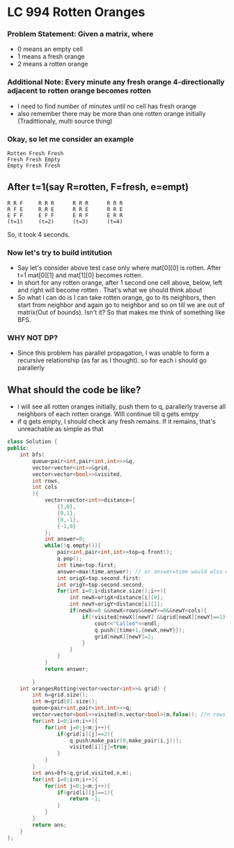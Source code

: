 # LC 994 Rotten Oranges
### Problem Statement: Given a matrix, where
- 0 means an empty cell
- 1 means a fresh orange
- 2 means a rotten orange
### **Additional Note**: Every minute any fresh orange 4-directionally adjacent to rotten orange becomes rotten
- I need to find number of minutes until no cell has fresh orange
- also remember there may be more than one rotten orange initially (Tradittionaly, multi source thing)

### Okay, so let me consider an example
```code
Rotten Fresh Fresh
Fresh Fresh Empty
Empty Fresh Fresh

```
## After t=1(say R=rotten, F=fresh, e=empt)
```code
R R F     R R R      R R R      R R R
R F E     R R E      R R E      R R E
E F F     E F F      E R F      E R R
(t=1)     (t=2)      (t=3)      (t=4)
```
So, it took 4 seconds. 

### Now let's try to build intitution
- Say let's consider above test case only where mat[0][0] is rotten. After t=1 mat[0][1] and mat[1][0] becomes rotten.
- In short for any rotten orange, after 1 second one cell above, below, left and right will become rotten . That's what we should think about
- So what I can do is I can take rotten orange, go to its neighbors, then start from neighbor and again go to neighbor and so on till we are out of matrix(Out of bounds). Isn't it? So that makes me think of something like BFS.
### WHY NOT DP?
- Since this problem has parallel  propagation, I was unable to form a recursive relationship (as far as I thought). so for each i should go parallerly

## What should the code be like?
- i will see all rotten oranges initially, push them to q, parallerly traverse all neighbors of each rotten orange. WIll continue till q gets emtpy
- if q gets empty, I should check any fresh remains. If it remains, that's unreachable as simple as that
```cpp
class Solution {
public:
    int bfs(
        queue<pair<int,pair<int,int>>>&q,
        vector<vector<int>>&grid,
        vector<vector<bool>>&visited,
        int rows,
        int cols
        ){
            vector<vector<int>>distance={
                {1,0},
                {0,1},
                {0,-1},
                {-1,0}
            };
            int answer=0;
            while(!q.empty()){
                pair<int,pair<int,int>>top=q.front();
                q.pop();
                int time=top.first;
                answer=max(time,answer); // or answer=time would also work
                int origX=top.second.first;
                int origY=top.second.second;
                for(int i=0;i<distance.size();i++){
                    int newX=origX+distance[i][0];
                    int newY=origY+distance[i][1];
                    if(newX>=0 &&newX<rows&&newY>=0&&newY<cols){
                        if(!visited[newX][newY] &&grid[newX][newY]==1){
                            cout<<"Called"<<endl;
                            q.push({time+1,{newX,newY}});
                            grid[newX][newY]=2;
                        }
                    }
                }
            }
            return answer;
            
        }
    int orangesRotting(vector<vector<int>>& grid) {
        int n=grid.size();
        int m=grid[0].size();
        queue<pair<int,pair<int,int>>>q;
        vector<vector<bool>>visited(n,vector<bool>(m,false)); //n rows each row has m elem=to false
        for(int i=0;i<n;i++){
            for(int j=0;j<m;j++){
                if(grid[i][j]==2){
                    q.push(make_pair(0,make_pair(i,j)));
                    visited[i][j]=true;
                }
            }
        }
        int ans=bfs(q,grid,visited,n,m);
        for(int i=0;i<n;i++){
            for(int j=0;j<m;j++){
                if(grid[i][j]==1){
                    return -1;
                }
            }
        }
        return ans;
    }
};
```